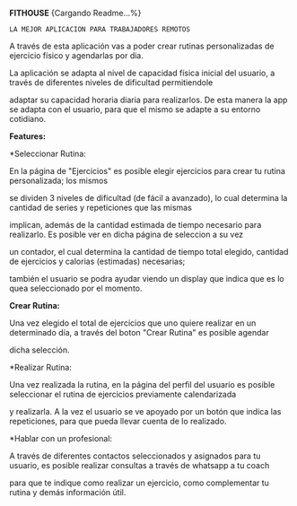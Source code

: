 **FITHOUSE** {Cargando Readme...%}
	
	LA MEJOR APLICACION PARA TRABAJADORES REMOTOS
	
	
	
A través de esta aplicación vas a poder crear rutinas personalizadas de ejercicio físico y agendarlas por dia. 
	
	
La aplicación se adapta al nivel de capacidad física inicial del usuario, a través de diferentes niveles de dificultad permitiendole


adaptar su capacidad horaria diaria para realizarlos. De esta manera la app se adapta con el usuario, para que el mismo se adapte a su entorno cotidiano.




**Features:**




*Seleccionar Rutina:


En la página de "Ejercicios" es posible elegir ejercicios para crear tu rutina personalizada; los mismos


se dividen 3 niveles de dificultad (de fácil a avanzado), lo cual determina la cantidad de series y repeticiones que las mismas


implican, además de la cantidad estimada de tiempo necesario para realizarlo. Es posible ver en dicha página de seleccion a su vez


un contador, el cual determina la cantidad de tiempo total elegido, cantidad de ejercicios y calorias (estimadas) necesarias;  


también el usuario se podra ayudar viendo un display que indica que es lo quea seleccionado por el momento.




<b>Crear Rutina: </b>


Una vez elegido el total de ejercicios que uno quiere realizar en un determinado día,  a través del boton "Crear Rutina" es posible agendar


dicha selección.




*Realizar Rutina: 


Una vez realizada la rutina, en la página del perfil del usuario es posible seleccionar el rutina de ejercicios previamente calendarizada


y realizarla. A la vez el usuario se ve apoyado por un botón que indica las repeticiones, para que pueda llevar cuenta de lo realizado.




*Hablar con un profesional: 


A través de diferentes contactos seleccionados y asignados para tu usuario, es posible realizar consultas a través de whatsapp a tu coach


para que te indique como realizar un ejercicio, como complementar tu rutina y demás información útil.
  

